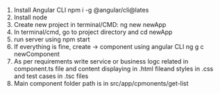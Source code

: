 1. Install Angular CLI npm i -g @angular/cli@lates
2. Install node
3. Create new project in terminal/CMD: ng new newApp
4. In terminal/cmd, go to project directory and cd newApp
5. run server using npm start
6. If everything is fine, create -> component using angular CLI ng g c newComponent
7. As per requirements write service or business logc related in component.ts file and content displaying in .html fileand styles in .css and test cases in .tsc files
8. Main component folder path is in src/app/cpmonents/get-list